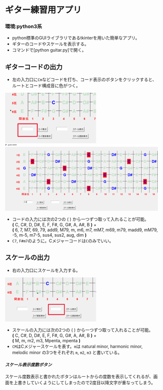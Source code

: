 # ギター練習用アプリ
### 環境:python3系
- python標準のGUIライブラリであるtkinterを用いた簡単なアプリ。  
- ギターのコードやスケールを表示する。  
- コマンドで[python guitar.py]で開く。
## ギターコードの出力
- 左の入力口に`Cm`などコードを打ち、コード表示のボタンをクリックすると、ルートとコード構成音に色がつく。 

<img src="README_img/left.png" width="300">
<img src="README_img/Cm.png" width="600">

- コードの入力には次の2つの ( ) から一つずつ取って入れることが可能。  
**(** C, C#, D, D#, E, F, F#, G, G#, A, A#, B **)** +   
**(** 6, 7, M7, 69, 79, add9, M79, m, m6, m7, mM7, m69, m79, madd9, mM79, -5, m-5, m7-5, sus4, sus2, aug, dim **)**
- `C7`, `F#m7`のように。Cメジャーコードは`C`のみでいい。
## スケールの出力
- 右の入力口にスケールを入力する。
<img src="README_img/right.png" width="300">

- スケールの入力には次の2つの ( ) から一つずつ取って入れることが可能。  
**(** C, C#, D, D#, E, F, F#, G, G#, A, A#, B **)** +  
**(** M, m, m2, m3, Mpenta, mpenta **)**
- `CM`はCメジャースケールを表す。`m`は natural minor, harmonic minor, melodic minor の3つをそれぞれ `m`, `m2`, `m3` と書いている。


#### *スケール表示度数ボタン*
スケール度数表示と書かれたボタンはルートからの度数を表示してくれるが、画面を上書きしていくようにしてしまったので2度目以降文字が重なってしまう。
